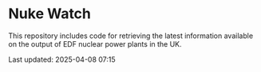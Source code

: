 # Nuke Watch

This repository includes code for retrieving the latest information available on the output of EDF nuclear power plants in the UK.

Last updated: 2025-04-08 07:15